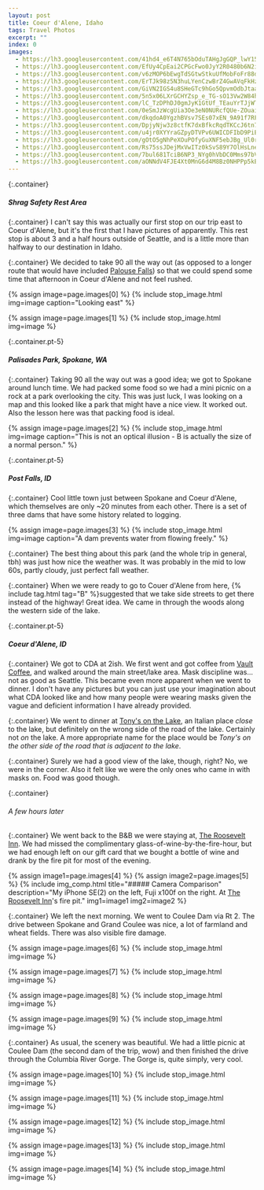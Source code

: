 ```yaml
---
layout: post
title: Coeur d'Alene, Idaho
tags: Travel Photos
excerpt: ""
index: 0
images:
  - https://lh3.googleusercontent.com/41hd4_e6T4N765bOduTAHgJgGQP_lwY15P4fgi4iMiR7F5QTyQMJguLnpXx_SSYGBx-1RmYQJ_4bGyS9fDBDjtabF6A3urZ1PoWkwb_kkzDA7hQo6NJk_QopDYzEN6ada5-W2vCFDTw=w2400
  - https://lh3.googleusercontent.com/EfUy4CpEai2CPGcFwo0JyY2R0480b6N2i_8Z2gyh0bgmg8sBsM9fwQwX0xJO_PVW-8l3ehHmmFOZ_ikcX6i4R2D96wozXQkvsptEzGzdpEon56RxKG13-O8zIQuWUKJsd0dAfnDsv5Y=w2400
  - https://lh3.googleusercontent.com/v6zMOP6bEwgTdSGtwStkuUfMobFoFr88d2qvSGSjKXVfqcWOVfItSaNue4oq-lk5wneyFK5avYjby8f3VmHgjs9c652Qf6QlX-waBlpRD-ypaICUstcJEBiYbrRqhbzkw8MNQzZQKgw=w2400
  - https://lh3.googleusercontent.com/ErTJk98z5N3huLYenCzwBrZ4GwAVqFkHzwBOv2b0fO3_zzLqh9c7Z7gBRetWoJCyrv9AV2bOlJLX_uFqM1qwtH-rIiaaqXSWb8_pQaFLUTEjO8AtCHZBRRki-HWkgKQf6gBWrhYQjjc=w2400
  - https://lh3.googleusercontent.com/GiVN2IGS4u8SHeGTc9hGo5QpvmOdbJtaaMC8gROwbqOEKXwxrPzh-DdoS9nxutaaVDmpe2BFKgWTFQvVWIfCX3cu_8r-UiFJgiOYAZ49ADbZryagCS680ecYNWhnY-_2ooi2syqA_-A=w2400
  - https://lh3.googleusercontent.com/5n5x06LXrGCHYZsp_e_TG-sO13Vw2W84hNkniem4CkEDfU7cDQje6OIbVo7vUbAS36oZuYAAwu45Io59ibRvXIhJVbRWXyriPE0WHoDJ7CgKDnjriXZd_HjLudsrAHSjVbXde4DYBCY=w2400
  - https://lh3.googleusercontent.com/lC_TzDPhDJ0gmJyK1GtUf_TEauYrTJjWTPGPYZJN8yYaLrTcI34Y4l8lJ05tFt4XkgYTS6We-coz-agmMKi-Ph3RNnBioPvHHswrdFazS5PFilxxYcr5so-bg4tIKNTWGvJhrq9kS28=w2400
  - https://lh3.googleusercontent.com/0eSmJzWcgUia3Oe3eN0NURcfQUe-ZOuai77kgvJXVU0yzZUEFD81iE1HFgq2tHOXU6ucYyi_GFnNbxs_v5EUfPVz17lQcUeGnIKz17MeEIJrv2cde3hiF_CaqPEz9xOXUoia6EdCxnY=w2400
  - https://lh3.googleusercontent.com/dkqdoA0YgzhBVsv7SEs07xEN_9A91f7RF1OUfZ9zccMBAERUIRM-N1zaMvR0gAFhoCzuu0vIIKv63Nw4_nFHn-Q9jxGF3whOYdKnZnlyQGtuGpRL9WYOh-ZFe9AygTQG7FBKymaKO-I=w2400
  - https://lh3.googleusercontent.com/DpjyNjw3z8ctfK7dxBfkcRqdTKCcJ6tn7pPIUYk7BYBq4pKIUpkx0rIlwUNFl-7vFhYGLyzRumnXlRloS0gW8ySLC5QhaUw6EOOa_ELiyqBR58Gx3dk5fu7d_usSgkvL8nBKP4cybG4=w2400
  - https://lh3.googleusercontent.com/u4jr0XYYraGZpyDTVPv6UWICDFIbD9PiEj6YuYbGEHzFfOCUdjT7-nNtFojqvUsW2Ep-oMIUKtL-saLF0wxWBNpqDBFMki7btV3QHETUzq76B4UWjdHaP27-fdb7wYGrpKfpX42NnSk=w2400
  - https://lh3.googleusercontent.com/gOtO5gNhPeXOuPOfyGuXNF5ebJBg_Ul0rO9KCyziSck2lUHrxoDS9VeAL7ey1VxboqIq6kT8MOCOJE2mDhB3GRTI0p0DjNrohdH6Yyc34iHAkkJBIPRlKJbVdmDFAtPOXVc_ngFYKAQ=w2400
  - https://lh3.googleusercontent.com/Rs75ssJDejMxVwITz0kSvS89Y7OlHsLneI6RKLO9tO6buWvnV5q9N3omo0j2OuWG6X-IeXn910LRHCvB9gSuJ1Cngc5Ldu9Oqq44rITlBx33QA5P5RaJOyZ6S8sXBfwmPzy0ryg9nAs=w2400
  - https://lh3.googleusercontent.com/7bul681TciB6NP3_NYg0hVbDC0Mms97bVYDU68LYpnVR-hBtqbzGiNLlGfZKgR6XvvARo4oIlrz98ghx2wf7LK8lRMESLi7SemU9pz5zUnfVnnqv0kL8U91wbInPJZfyOoMkJmcoeFw=w2400
  - https://lh3.googleusercontent.com/aONNdV4FJE4Xt0MnG6d4M8Bz0NHPPp5kEhU1e_W_LbTmZecZNj1xwRUpIdgAXr7svR_xyWoDaeTHWv2Iug-DDQo2dExvelYyVDZDcSnAcFGe1qboH5LG_okqNDmqXEMGVCj17q6N900=w2400
---
```

{:.container}
##### Shrag Safety Rest Area

{:.container}
I can't say this was actually our first stop on our trip east to Coeur d'Alene, but it's the first that I have pictures of apparently. This rest stop is about 3 and a half hours outside of Seattle, and is a little more than halfway to our destination in Idaho. 

{:.container}
We decided to take 90 all the way out (as opposed to a longer route that would have included [Palouse Falls](https://en.wikipedia.org/wiki/Palouse_Falls)) so that we could spend some time that afternoon in Coeur d'Alene and not feel rushed. 

{% assign image=page.images[0] %}
{% 
  include stop_image.html 
  img=image
  caption="Looking east" 
%}

{% assign image=page.images[1] %}
{%
  include stop_image.html
  img=image
%}

{:.container.pt-5}
##### Palisades Park, Spokane, WA

{:.container}
Taking 90 all the way out was a good idea; we got to Spokane around lunch time. We had packed some food so we had a mini picnic on a rock at a park overlooking the city. This was just luck, I was looking on a map and this looked like a park that might have a nice view. It worked out. Also the lesson here was that packing food is ideal. 

{% assign image=page.images[2] %}
{%
  include stop_image.html
  img=image
  caption="This is not an optical illusion - B is actually the size of a normal person."
%}

{:.container.pt-5}
##### Post Falls, ID

{:.container}
Cool little town just between Spokane and Coeur d'Alene, which themselves are only ~20 minutes from each other. There is a set of three dams that have some history related to logging.

{% assign image=page.images[3] %}
{%
  include stop_image.html
  img=image
  caption="A dam prevents water from flowing freely."
%}

{:.container}
The best thing about this park (and the whole trip in general, tbh) was just how nice the weather was. It was probably in the mid to low 60s, partly cloudy, just perfect fall weather.

{:.container}
When we were ready to go to Couer d'Alene from here, {% include tag.html tag="B" %}suggested that we take side streets to get there instead of the highway! Great idea. We came in through the woods along the western side of the lake.

{:.container.pt-5}
##### Coeur d'Alene, ID

{:.container}
We got to CDA at 2ish. We first went and got coffee from [Vault Coffee](http://vaultcda.com/), and walked around the main street/lake area. Mask discipline was... not as good as Seattle. This became even more apparent when we went to dinner. I don't have any pictures but you can just use your imagination about what CDA looked like and how many people were wearing masks given the vague and deficient information I have already provided.

{:.container}
We went to dinner at [Tony's on the Lake](http://tonysonthelake.com/), an Italian place _close_ to the lake, but definitely on the wrong side of the road of the lake. Certainly not _on_ the lake. A more appropriate name for the place would be _Tony's on the other side of the road that is adjacent to the lake_.

{:.container}
Surely we had a good view of the lake, though, right? No, we were in the corner. Also it felt like we were the only ones who came in with masks on. Food was good though.

{:.container}
###### _A few hours later_

{:.container}
We went back to the B&B we were staying at, [The Roosevelt Inn](http://www.therooseveltinn.com). We had missed the complimentary glass-of-wine-by-the-fire-hour, but we had enough left on our gift card that we bought a bottle of wine and drank by the fire pit for most of the evening.

{% assign image1=page.images[4] %}
{% assign image2=page.images[5] %}
{%
  include img_comp.html
  title="##### Camera Comparison"
  description="My iPhone SE(2) on the left, Fuji x100f on the right. At [The Roosevelt Inn](http://www.therooseveltinn.com)'s fire pit."
  img1=image1
  img2=image2
%}

{:.container}
We left the next morning. We went to Coulee Dam via Rt 2. The drive between Spokane and Grand Coulee was nice, a lot of farmland and wheat fields. There was also visible fire damage.

{% assign image=page.images[6] %}
{%
  include stop_image.html
  img=image
%}

{% assign image=page.images[7] %}
{%
  include stop_image.html
  img=image
%}

{% assign image=page.images[8] %}
{%
  include stop_image.html
  img=image
%}

{% assign image=page.images[9] %}
{%
  include stop_image.html
  img=image
%}

{:.container}
As usual, the scenery was beautiful. We had a little picnic at Coulee Dam (the second dam of the trip, wow) and then finished the drive through the Columbia River Gorge. The Gorge is, quite simply, very cool.

{% assign image=page.images[10] %}
{%
  include stop_image.html
  img=image
%}

{% assign image=page.images[11] %}
{%
  include stop_image.html
  img=image
%}

{% assign image=page.images[12] %}
{%
  include stop_image.html
  img=image
%}

{% assign image=page.images[13] %}
{%
  include stop_image.html
  img=image
%}

{% assign image=page.images[14] %}
{%
  include stop_image.html
  img=image
%}